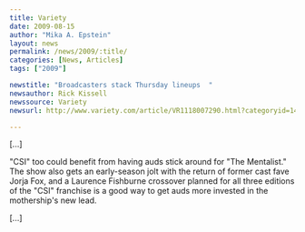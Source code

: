 ```yaml
---
title: Variety
date: 2009-08-15
author: "Mika A. Epstein"
layout: news
permalink: /news/2009/:title/
categories: [News, Articles]
tags: ["2009"]

newstitle: "Broadcasters stack Thursday lineups  "
newsauthor: Rick Kissell  
newssource: Variety  
newsurl: http://www.variety.com/article/VR1118007290.html?categoryid=14&cs=1  

---
```


[...]

"CSI" too could benefit from having auds stick around for "The Mentalist." The show also gets an early-season jolt with the return of former cast fave Jorja Fox, and a Laurence Fishburne crossover planned for all three editions of the "CSI" franchise is a good way to get auds more invested in the mothership's new lead. 

[...]  
